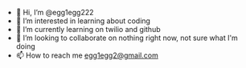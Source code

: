 - 👋 Hi, I’m @egg1egg222
- 👀 I’m interested in learning about coding
- 🌱 I’m currently learning on twilio and github
- 💞️ I’m looking to collaborate on nothing right now, not sure what I'm doing
- 📫 How to reach me egg1egg2@gmail.com

<!---
egg1egg222/egg1egg222 is a ✨ special ✨ repository because its `README.md` (this file) appears on your GitHub profile.
You can click the Preview link to take a look at your changes.
--->
